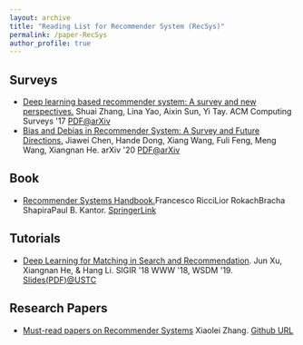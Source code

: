 ```yaml
---
layout: archive
title: "Reading List for Recommender System (RecSys)"
permalink: /paper-RecSys
author_profile: true
---
```



## Surveys

- <u>Deep learning based recommender system: A survey and new perspectives.</u> Shuai Zhang, Lina Yao, Aixin Sun, Yi Tay. ACM Computing Surveys '17 [PDF@arXiv](https://arxiv.org/pdf/1707.07435)
- <u>Bias and Debias in Recommender System: A Survey and Future Directions.</u> Jiawei Chen, Hande Dong, Xiang Wang, Fuli Feng, Meng Wang, Xiangnan He. arXiv '20 [PDF@arXiv](https://arxiv.org/abs/2010.03240)

## Book

- <u>Recommender Systems Handbook.</u>Francesco RicciLior RokachBracha ShapiraPaul B. Kantor. [SpringerLink](https://link.springer.com/book/10.1007/978-0-387-85820-3)

## Tutorials

- <u>Deep Learning for Matching in Search and Recommendation</u>. Jun Xu, Xiangnan He, & Hang Li. SIGIR '18 WWW '18, WSDM '19. [Slides(PDF)@USTC](http://staff.ustc.edu.cn/~hexn/sigir18-deep.pdf)



## Research Papers

- <u>Must-read papers on Recommender Systems</u> Xiaolei Zhang. [Github URL](https://github.com/hongleizhang/RSPapers)

